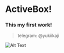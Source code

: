 # ActiveBox!
### This my first work!
> telegram: @yukiikaji


![Alt Text](https://i.imgur.com/zcmXu45.png?1)
